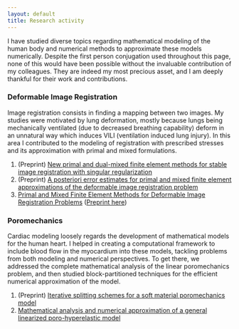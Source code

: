 ```yaml
---
layout: default
title: Research activity
---
```


I have studied diverse topics regarding mathematical modeling of the human body and numerical methods to approximate these models numerically. Despite the first person conjugation used throughout this page, none of this would have been possible without the invaluable contribution of my colleagues. They are indeed my most precious asset, and I am deeply thankful for their work and contributions.


### Deformable Image Registration

Image registration consists in finding a mapping between two images. My studies were motivated by lung deformation, mostly because lungs being mechanically ventilated (due to decreased breathing capability) deform in an unnatural way which induces VILI (ventilation induced lung injury). In this area I contributed to the modeling of registration with prescribed stresses and its approximation with primal and mixed formulations. 

1. (Preprint) [New primal and dual-mixed finite element methods for stable image registration with singular regularization](https://www.ci2ma.udec.cl/publicaciones/prepublicaciones/prepublicacion.php?id=426)
2. (Preprint) [A posteriori error estimates for primal and mixed finite element approximations of the deformable image registration problem](https://www.ci2ma.udec.cl/publicaciones/prepublicaciones/prepublicacion.php?id=348) 
3. [Primal and Mixed Finite Element Methods for Deformable Image Registration Problems](https://epubs.siam.org/doi/abs/10.1137/17M115219X?casa_token=BwXlVIB7GFgAAAAA:gFkykYZoET6HVa4WkrGQmpv2G6m7-QG2a9GSbM4-4febRnYbp5EZjGuzDHM9xtTEFtpxvNbnhQ) ([Preprint here](https://www.ci2ma.udec.cl/publicaciones/prepublicaciones/prepublicacion.php?id=281))


### Poromechanics

Cardiac modeling loosely regards the development of mathematical models for the human heart. I helped in creating a computational framework to include blood flow in the myocardium into these models, tackling problems from both modeling and numerical perspectives. To get there, we addressed the complete mathematical analysis of the linear poromechanics problem, and then studied block-partitioned techniques for the efficient numerical approximation of the model.  

1. (Preprint) [Iterative splitting schemes for a soft material poromechanics model](https://arxiv.org/abs/2011.13296)
2. [Mathematical analysis and numerical approximation of a general linearized poro-hyperelastic model](https://www.sciencedirect.com/science/article/pii/S0898122120303060) 